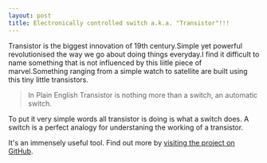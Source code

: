 ```yaml
---
layout: post
title: Electronically controlled switch a.k.a. "Transistor"!!!
---
```


Transistor is the biggest innovation of 19th century.Simple yet powerful revolutionised the way we go about doing things everyday.I find it difficult to name something that is not influenced by this liitle piece of marvel.Something ranging from a simple watch to satellite are built using this tiny little transistors. 

> In Plain English Transistor is nothing more than a switch, an automatic switch.

To put it very simple words all transistor is doing is what a switch does. A switch is a perfect analogy for understaning the working of a transistor.


It's an immensely useful tool. Find out more by [visiting the project on GitHub](https://github.com/jekyll/jekyll).

